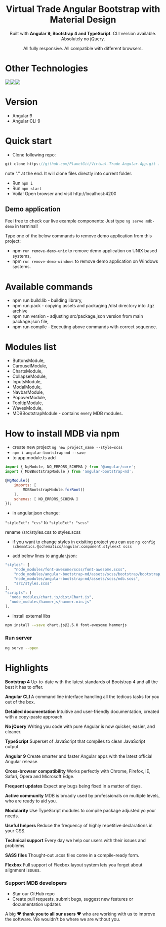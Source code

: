 <h1 align="center">Virtual Trade Angular Bootstrap with Material Design</h1>

<p align="center">
  Built with <b>Angular 9, Bootstrap 4 and TypeScript</b>. CLI version available. Absolutely no jQuery.
</p>
<p align="center">
  All fully responsive. All compatible with different browsers.
</p>

# Other Technologies

[<img src="https://mdbootstrap.com/img/Marketing/general/logo/small/jquery.png"/>](https://mdbootstrap.com/docs/jquery/)[<img src="https://mdbootstrap.com/img/Marketing/general/logo/small/react.png"/>](https://mdbootstrap.com/docs/react/)[<img src="https://mdbootstrap.com/img/Marketing/general/logo/small/vue.png"/>](https://mdbootstrap.com/docs/vue/)

# Version

- Angular 9
- Angular CLI 9

# Quick start

- Clone following repo:
```javascript
git clone https://github.com/PlanetGit/Virtual-Trade-Angular-App.git .
```
note "." at the end. It will clone files directly into current folder.
- Run `npm i`
- Run `npm start`
- Voilà! Open browser and visit http://localhost:4200

## Demo application

Feel free to check our live example components: Just type `ng serve mdb-demo` in terminal!

Type one of the below commands to remove demo application from this project:
* npm `run remove-demo-unix` to remove demo application on UNIX based systems,
* npm `run remove-demo-windows` to remove demo application on Windows systems.

# Available commands

* npm run build:lib - building library,
* npm run pack - copying assets and packaging /dist directory into .tgz archive
* npm run version - adjusting src/package.json version from main package.json file,
* npm run compile - Executing above commands with correct sequence.

# Modules list

* ButtonsModule,
* CarouselModule,
* ChartsModule,
* CollapseModule,
* InputsModule,
* ModalModule,
* NavbarModule,
* PopoverModule,
* TooltipModule,
* WavesModule,
* MDBBootstrapModule - contains every MDB modules.

# How to install MDB via npm

- create new project `ng new project_name --style=scss`
- `npm i angular-bootstrap-md --save`
- to app.module.ts add
```javascript
import { NgModule, NO_ERRORS_SCHEMA } from '@angular/core';
import { MDBBootstrapModule } from 'angular-bootstrap-md';

@NgModule({
    imports: [
        MDBBootstrapModule.forRoot()
    ],
    schemas: [ NO_ERRORS_SCHEMA ]
});
```
- in angular.json change:

`"styleExt": "css"` to `"styleExt": "scss"`

rename /src/styles.css to styles.scss

- if you want to change styles in exisiting project you can use `ng config schematics.@schematics/angular:component.styleext scss`

- add below lines to angular.json:
```javascript
"styles": [
    "node_modules/font-awesome/scss/font-awesome.scss",
    "node_modules/angular-bootstrap-md/assets/scss/bootstrap/bootstrap.scss",
    "node_modules/angular-bootstrap-md/assets/scss/mdb.scss",
    "src/styles.scss"
],
"scripts": [
  "node_modules/chart.js/dist/Chart.js",
  "node_modules/hammerjs/hammer.min.js"
],
```
- install external libs
```bash
npm install -–save chart.js@2.5.0 font-awesome hammerjs
```

### Run server

```bash
ng serve --open
```

# Highlights

**Bootstrap 4**
Up-to-date with the latest standards of Bootstrap 4 and all the best it has to offer.

**Angular CLI**
A command line interface handling all the tedious tasks for you out of the box.

**Detailed documentation**
Intuitive and user-friendly documentation, created with a copy-paste approach.

**No jQuery**
Writing you code with pure Angular is now quicker, easier, and cleaner.

**TypeScript**
Superset of JavaScript that compiles to clean JavaScript output.

**Angular 9**
Create smarter and faster Angular apps with the latest official Angular release.

**Cross-browser compatibility**
Works perfectly with Chrome, Firefox, IE, Safari, Opera and Microsoft Edge.

**Frequent updates**
Expect any bugs being fixed in a matter of days.

**Active community**
MDB is broadly used by professionals on multiple levels, who are ready to aid you.

**Modularity**
Use TypeScript modules to compile package adjusted yo your needs.

**Useful helpers**
Reduce the frequency of highly repetitive declarations in your CSS.

**Technical support**
Every day we help our users with their issues and problems.

**SASS files**
Thought-out .scss files come in a compile-ready form.

**Flexbox**
Full support of Flexbox layout system lets you forget about alignment issues.

### Support MDB developers

- Star our GitHub repo
- Create pull requests, submit bugs, suggest new features or documentation updates

A big ❤️ **thank you to all our users** ❤️ who are working with us to improve the software. We wouldn't be where we are without you.


